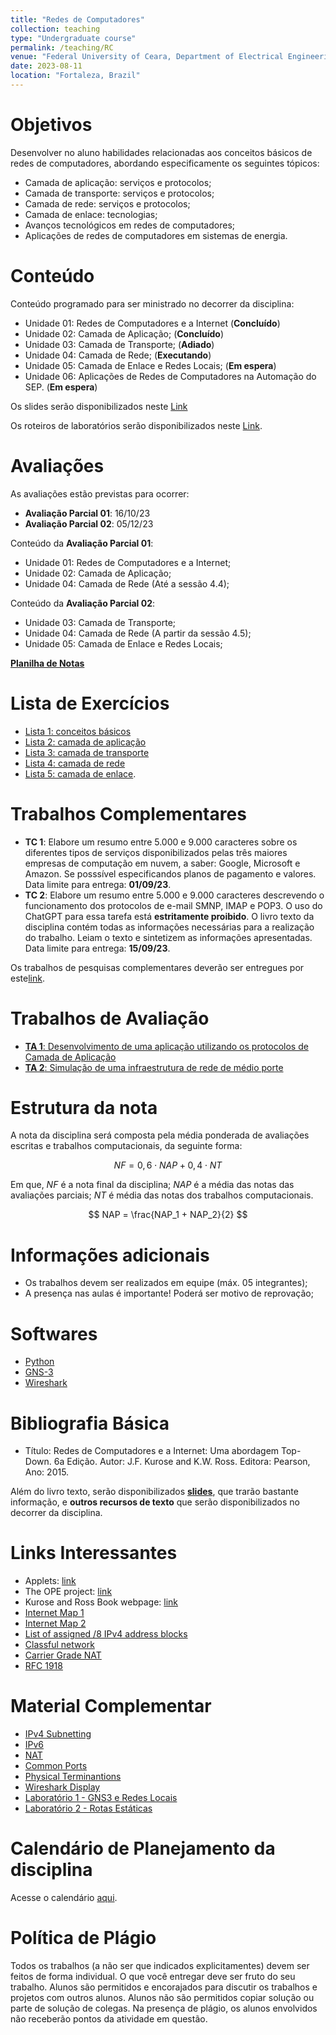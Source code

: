```yaml
---
title: "Redes de Computadores"
collection: teaching
type: "Undergraduate course"
permalink: /teaching/RC
venue: "Federal University of Ceara, Department of Electrical Engineering"
date: 2023-08-11
location: "Fortaleza, Brazil"
---
```


# Objetivos

Desenvolver no aluno habilidades relacionadas aos conceitos básicos de redes de computadores, abordando especificamente os seguintes tópicos:

- Camada de aplicação: serviços e protocolos;
- Camada de transporte: serviços e protocolos;
- Camada de rede: serviços e protocolos;
- Camada de enlace: tecnologias;
- Avanços tecnológicos em redes de computadores;
- Aplicações de redes de computadores em sistemas de energia.

# Conteúdo

Conteúdo programado para ser ministrado no decorrer da disciplina:

- Unidade 01: Redes de Computadores e a Internet (**Concluído**)
- Unidade 02: Camada de Aplicação; (**Concluído**)
- Unidade 03: Camada de Transporte; (**Adiado**)
- Unidade 04: Camada de Rede; (**Executando**)
- Unidade 05: Camada de Enlace e Redes Locais; (**Em espera**)
- Unidade 06: Aplicações de Redes de Computadores na Automação do SEP. (**Em espera**)

Os slides serão disponibilizados neste [Link](http://gaia.cs.umass.edu/kurose-ross-ppt-6e/)

Os roteiros de laboratórios serão disponibilizados neste [Link](https://gaia.cs.umass.edu/kurose_ross/wireshark.php).

# Avaliações

As avaliações estão previstas para ocorrer:

- **Avaliação Parcial 01**: 16/10/23
- **Avaliação Parcial 02**: 05/12/23

Conteúdo da **Avaliação Parcial 01**:

- Unidade 01: Redes de Computadores e a Internet;
- Unidade 02: Camada de Aplicação;
- Unidade 04: Camada de Rede (Até a sessão 4.4);

Conteúdo da **Avaliação Parcial 02**:

- Unidade 03: Camada de Transporte;
- Unidade 04: Camada de Rede (A partir da sessão 4.5);
- Unidade 05: Camada de Enlace e Redes Locais;

[**Planilha de Notas**](/teaching/RC/notas)

# Lista de Exercícios

- [Lista 1: conceitos básicos](https://drive.google.com/file/d/1_zhGPNDSq1yi7bHOmMdr-c3sTIco88Vv/view?usp=sharing)
- [Lista 2: camada de aplicação](https://drive.google.com/file/d/1jlG9jTpwVJ3PkBDKA1jSr612KGogROxx/view?usp=sharing)
- [Lista 3: camada de transporte]()
- [Lista 4: camada de rede](https://drive.google.com/file/d/1kfPn-84GIDdvgdy5XKGxDXSRHZqmfzu7/view?usp=sharing)
- [Lista 5: camada de enlace]().

# Trabalhos Complementares

- **TC 1**: Elabore um resumo entre 5.000 e 9.000 caracteres sobre os diferentes tipos de serviços disponibilizados pelas três maiores empresas de computação em nuvem, a saber: Google, Microsoft e Amazon. Se posssível especificandos planos de pagamento e valores. Data limite para entrega: **01/09/23**.
- **TC 2**: Elabore um resumo entre 5.000 e 9.000 caracteres descrevendo o funcionamento dos protocolos de e-mail SMNP, IMAP e POP3. O uso do ChatGPT para essa tarefa está **estritamente proibido**. O livro texto da disciplina contém todas as informações necessárias para a realização do trabalho. Leiam o texto e sintetizem as informações apresentadas. Data limite para entrega: **15/09/23**.

Os trabalhos de pesquisas complementares deverão ser entregues por este[link](https://forms.gle/mFRbepL6LAvh91QL6).

# Trabalhos de Avaliação

- [**TA 1**: Desenvolvimento de uma aplicação utilizando os protocolos de Camada de Aplicação](/teaching/RC/TA1)
- [**TA 2**: Simulação de uma infraestrutura de rede de médio porte](/teaching/RC/Trabalho-02)

# Estrutura da nota

A nota da disciplina será composta pela média ponderada de avaliações escritas e trabalhos computacionais, da seguinte forma:

$$
  NF = 0,6 \cdot NAP + 0,4 \cdot NT
$$

Em que, $NF$ é a nota final da disciplina; $NAP$ é a média das notas das avaliações parciais; $NT$ é média das notas dos trabalhos computacionais.

$$
    NAP = \frac{NAP_1 + NAP_2}{2}
$$

# Informações adicionais

- Os trabalhos devem ser realizados em equipe (máx. 05 integrantes);
- A presença nas aulas é importante! Poderá ser motivo de reprovação;

# Softwares
- [Python](https://www.python.org/)
- [GNS-3](https://www.gns3.com/)
- [Wireshark](https://www.wireshark.org/)

# Bibliografia Básica

- Título: Redes de Computadores e a Internet: Uma abordagem Top-Down. 6a Edição. Autor: J.F. Kurose and K.W. Ross. Editora: Pearson, Ano: 2015.

Além do livro texto, serão disponibilizados **[slides](http://gaia.cs.umass.edu/kurose-ross-ppt-6e/)**, que trarão bastante informação, e **outros recursos de texto** que serão disponibilizados no decorrer da disciplina.

# Links Interessantes

- Applets: [link](https://www2.tkn.tu-berlin.de/teaching/rn/animations/)
- The OPE project: [link](https://www.opte.org/the-internet)
- Kurose and Ross Book webpage: [link](https://gaia.cs.umass.edu/kurose_ross/index.php)
- [Internet Map 1](https://global-internet-map-2022.telegeography.com/)
- [Internet Map 2](https://www.infrapedia.com/)
- [List of assigned /8 IPv4 address blocks](https://en.wikipedia.org/wiki/List_of_assigned_/8_IPv4_address_blocks)
- [Classful network](https://en.wikipedia.org/wiki/Classful_network)
- [Carrier Grade NAT](https://pt.wikipedia.org/wiki/Carrier_Grade_NAT)
- [RFC 1918](https://datatracker.ietf.org/doc/html/rfc1918)

# Material Complementar

- [IPv4 Subnetting](https://drive.google.com/file/d/15v9e_ixZy1_AL87p6WGF-WnxBrJmms9Y/view?usp=drive_link)
- [IPv6](https://drive.google.com/file/d/10Pj9PCBrCM9amvWQ_2F08j6LR1SZHIsS/view?usp=drive_link)
- [NAT](https://drive.google.com/file/d/1uf8zr3DCbhkg80FbZs_U6Li6WxwsVWe2/view?usp=drive_link)
- [Common Ports](https://drive.google.com/file/d/1xQJ5ay-xM0Pd6yhE6P9yI8RQMRrmJBJi/view?usp=drive_link)
- [Physical Terminantions](https://drive.google.com/file/d/1U5XBibFs8lOHBZP6F74p_yEB_VpB49rI/view?usp=sharing)
- [Wireshark Display](https://drive.google.com/file/d/13T3dTIOeqHHGmibGz6DonWYv9kF6SRnH/view?usp=sharing)
- [Laboratório 1 - GNS3 e Redes Locais](https://drive.google.com/file/d/14OsDSj5xVFFnQz9XVCO8GiinoNj_veqG/view?usp=sharing)
- [Laboratório 2 - Rotas Estáticas](https://drive.google.com/drive/folders/1BgcrxtpzkrSOat_vUkI-VM2E36HhAA6E?usp=sharing)

# Calendário de Planejamento da disciplina
Acesse o calendário [aqui](https://drive.google.com/file/d/1YRy6VWZ6EoEw0OmFczOf0MHD9D_roSpX/view?usp=drivesdk).

# Política de Plágio

Todos os trabalhos (a não ser que indicados explicitamentes) devem ser feitos de forma individual. O que você entregar deve ser fruto do seu trabalho. Alunos são permitidos e encorajados para discutir os trabalhos e projetos com outros alunos. Alunos não são permitidos copiar solução ou parte de solução de colegas. Na presença de plágio, os alunos envolvidos não receberão pontos da atividade em questão.